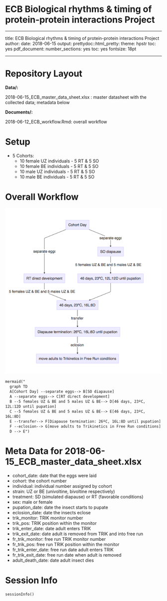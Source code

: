 # ECB Biological rhythms &  timing of protein-protein interactions Project

---
title: ECB Biological rhythms &  timing of protein-protein interactions Project
author: 
date: 2018-06-15
output:
  prettydoc::html_pretty:
    theme: hpstr
    toc: yes
  pdf_document:
    number_sections: yes
    toc: yes
fontsize: 18pt

---
# Repository Layout

**Data/:**

2018-06-15_ECB_master_data_sheet.xlsx : master datasheet with the collected data; metadata below

**Documents/:**

2018-06-12_ECB_workflow.Rmd: overall workflow


# Setup
* 5 Cohorts:
  * 10 female UZ individuals - 5 RT & 5 SO
  * 10 female BE individuals - 5 RT & 5 SO
  * 10 male UZ individuals - 5 RT & 5 SO
  * 10 male BE individuals - 5 RT & 5 SO

# Overall Workflow

![ECB Workflow](https://github.com/HannahHChu/Notebooks/blob/master/Images/ECBworkflow.png)

```{r}
mermaid("
  graph TD
  A[Cohort Day] --separate eggs--> B[SO diapause]
  A --separate eggs--> C[RT direct development]
  B --5 females UZ & BE and 5 males UZ & BE--> D[46 days, 23ºC, 12L:12D until pupation]
  C --5 females UZ & BE and 5 males UZ & BE--> E[46 days, 23ºC, 16L:8D]
  E --transfer--> F[Diapause termination: 26ºC, 16L:8D until pupation]
  F --eclosion--> G[move adults to Trikinetics in Free Run conditions]
  D --> E")
```
# Meta Data for 2018-06-15_ECB_master_data_sheet.xlsx 

* cohort_date: date that the eggs were laid
* cohort: the cohort number
* individual: individual number assigned by cohort
* strain: UZ or BE (univoltine, bivoltine respectively)
* treatment: SD (simulated diapause) or RT (favorable conditions)
* sex: male or female
* pupation_date: date the insect starts to pupate
* eclosion_date: date the insects eclose
* trik_monitor: TRIK monitor number
* trik_pos: TRIK position within the monitor
* trik_enter_date: date adult enters TRIK
* trik_exit_date: date adult is removed from TRIK and into free run
* fr_trik_monitor: free run TRIK monitor number
* fr_trik_pos: free run TRIK position within the monitor
* fr_trik_enter_date: free run date adult enters TRIK
* fr_trik_exit_date: free run date when adult is removed
* adult_death_date: date adult insect dies


# Session Info
```{r}
sessionInfo()
```